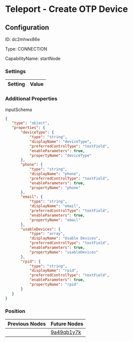 # Teleport - Create OTP Device
## Configuration
ID:  dc2mhwx86e

Type: CONNECTION 

CapabilityName: startNode

### Settings
| Setting | Value  |
| :------------------------ | ---------------------------------------- |
 




### Additional Properties
inputSchema
 ```json 
{
	"type": "object",
	"properties": {
		"deviceType": {
			"type": "string",
			"displayName": "deviceType",
			"preferredControlType": "textField",
			"enableParameters": true,
			"propertyName": "deviceType"
		},
		"phone": {
			"type": "string",
			"displayName": "phone",
			"preferredControlType": "textField",
			"enableParameters": true,
			"propertyName": "phone"
		},
		"email": {
			"type": "string",
			"displayName": "email",
			"preferredControlType": "textField",
			"enableParameters": true,
			"propertyName": "email"
		},
		"usableDevices": {
			"type": "array",
			"displayName": "Usable Devices",
			"preferredControlType": "textField",
			"enableParameters": true,
			"propertyName": "usableDevices"
		},
		"rpid": {
			"type": "string",
			"displayName": "rpid",
			"preferredControlType": "textField",
			"enableParameters": true,
			"propertyName": "rpid"
		}
	}
}
```




### Position
| Previous Nodes | Future Nodes |
| :------------- | ------------ |
|  | [9a49qb1y7k](./9a49qb1y7k.md) |
